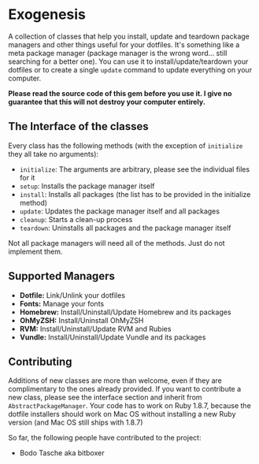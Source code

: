 # Exogenesis

A collection of classes that help you install, update and teardown package managers and other things useful for your dotfiles. It's something like a meta package manager (package manager is the wrong word... still searching for a better one). You can use it to install/update/teardown your dotfiles or to create a single `update` command to update everything on your computer.

**Please read the source code of this gem before you use it. I give no guarantee that this will not destroy your computer entirely.**

## The Interface of the classes

Every class has the following methods (with the exception of `initialize` they all take no arguments):

* `initialize`: The arguments are arbitrary, please see the individual files for it
* `setup`: Installs the package manager itself
* `install`: Installs all packages (the list has to be provided in the initialize method)
* `update`: Updates the package manager itself and all packages
* `cleanup`: Starts a clean-up process
* `teardown`: Uninstalls all packages and the package manager itself

Not all package managers will need all of the methods. Just do not implement them.

## Supported Managers

* **Dotfile:** Link/Unlink your dotfiles
* **Fonts:** Manage your fonts
* **Homebrew:** Install/Uninstall/Update Homebrew and its packages
* **OhMyZSH:** Install/Uninstall OhMyZSH
* **RVM:** Install/Uninstall/Update RVM and Rubies
* **Vundle:** Install/Uninstall/Update Vundle and its packages

## Contributing

Additions of new classes are more than welcome, even if they are complimentary to the ones already provided. If you want to contribute a new class, please see the interface section and inherit from `AbstractPackageManager`.
Your code has to work on Ruby 1.8.7, because the dotfile installers should work on Mac OS without installing a new Ruby version (and Mac OS still ships with 1.8.7)

So far, the following people have contributed to the project:

* Bodo Tasche aka bitboxer
